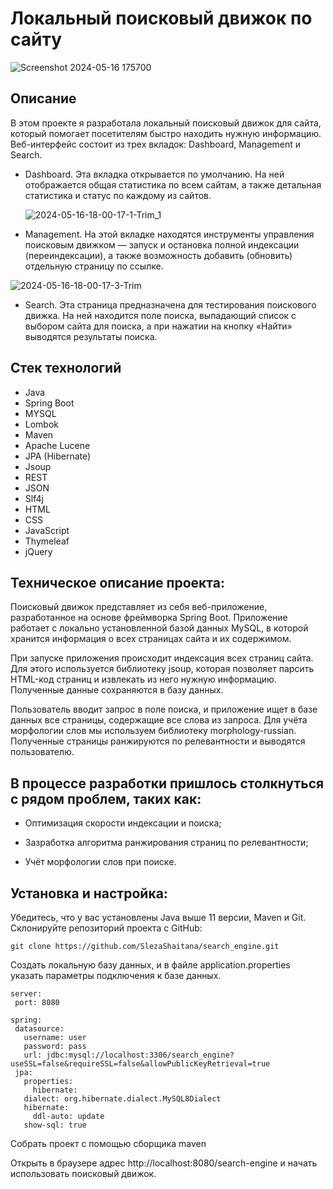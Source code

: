 # **Локальный поисковый движок по сайту**

![Screenshot 2024-05-16 175700](https://github.com/SlezaShaitana/10-4-chess-board/assets/132721004/1234658e-dc84-4ebb-8400-c1e17403c4d4)

## Описание

В этом проекте я разработала локальный поисковый движок для сайта, который помогает посетителям быстро находить нужную информацию. Веб-интерфейс состоит из трех вкладок: Dashboard, Management и Search.

- Dashboard. Эта вкладка открывается по умолчанию. На ней отображается общая статистика по всем сайтам, а также детальная статистика и статус по каждому из сайтов.

  ![2024-05-16-18-00-17-1-Trim_1](https://github.com/SlezaShaitana/search_engine/assets/132721004/75e23fff-b673-416b-a1de-cce21034c724)

- Management. На этой вкладке находятся инструменты управления поисковым движком — запуск и остановка полной индексации (переиндексации), а также возможность добавить (обновить) отдельную страницу по ссылке.

![2024-05-16-18-00-17-3-Trim](https://github.com/SlezaShaitana/search_engine/assets/132721004/1f07fd7c-6dff-4dd3-ad64-e240dc49e802)

- Search. Эта страница предназначена для тестирования поискового движка. На ней находится поле поиска, выпадающий список с выбором сайта для поиска, а при нажатии на кнопку «Найти» выводятся результаты поиска.



## Стек технологий
   
- Java
- Spring Boot
- MYSQL
- Lombok
- Maven
- Apache Lucene
- JPA (Hibernate)
- Jsoup
- REST
- JSON
- Slf4j
- HTML
- CSS
- JavaScript
- Thymeleaf
- jQuery

  
## Техническое описание проекта:

Поисковый движок представляет из себя веб-приложение, разработанное на основе фреймворка Spring Boot. Приложение работает с локально установленной базой данных MySQL, в которой хранится информация о всех страницах сайта и их содержимом.

При запуске приложения происходит индексация всех страниц сайта. Для этого используется библиотеку jsoup, которая позволяет парсить HTML-код страниц и извлекать из него нужную информацию. Полученные данные сохраняются в базу данных.

Пользователь вводит запрос в поле поиска, и приложение ищет в базе данных все страницы, содержащие все слова из запроса. Для учёта морфологии слов мы используем библиотеку morphology-russian. Полученные страницы ранжируются по релевантности и выводятся пользователю.

## В процессе разработки пришлось столкнуться с рядом проблем, таких как:

- Оптимизация скорости индексации и поиска;

- Зазработка алгоритма ранжирования страниц по релевантности;

- Учёт морфологии слов при поиске.

## Установка и настройка:

Убедитесь, что у вас установлены Java выше 11 версии, Maven и Git.
Склонируйте репозиторий проекта с GitHub:

```
git clone https://github.com/SlezaShaitana/search_engine.git
```

Cоздать локальную базу данных, и в файле application.properties указать параметры подключения к базе данных.

```
server:
 port: 8080

spring:
 datasource:
   username: user
   password: pass
   url: jdbc:mysql://localhost:3306/search_engine?useSSL=false&requireSSL=false&allowPublicKeyRetrieval=true
 jpa:
   properties:
     hibernate:
   dialect: org.hibernate.dialect.MySQL8Dialect
   hibernate:
     ddl-auto: update
   show-sql: true
```

Собрать проект с помощью сборщика maven

Открыть в браузере адрес http://localhost:8080/search-engine и начать использовать поисковый движок.


